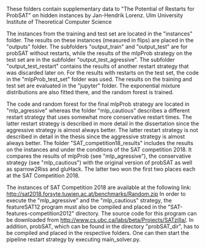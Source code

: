 These folders contain supplementary data to "The Potential of Restarts for ProbSAT" on hidden instances 
by Jan-Hendrik Lorenz. Ulm University 
Institute of Theoretical Computer Science


The instances from the training and test set are located in the "instances" folder. The results on these instances (measured in flips) are placed in the "outputs" folder. The subfolders "output_train" and "output_test" are for probSAT without restarts, while the results of the mlpProb strategy on the test set are in the subfolder "output_test_agressive". The subfolder "output_test_restart" contains the results of another restart strategy that was discarded later on. For the results with restarts on the test set, the code in the "mlpProb_test_set" folder was used.
The results on the training and test set are evaluated in the "jupyter" folder. The exponential mixture distributions are also fitted there, and the random forest is trained.


The code and random forest for the final mlpProb strategy are located in "mlp_agressive" whereas the folder "mlp_cautious" describes a different restart strategy that uses somewhat more conservative restart times. The latter restart strategy is described in more detail in the dissertation since the aggressive strategy is almost always better. The latter restart strategy is not described in detail in the thesis since the aggressive strategy is almost always better.
The folder "SAT_competition18_results" includes the results on the instances and under the conditions of the SAT competition 2018. It compares the results of mlpProb (see "mlp_agressive"), the conservative strategy (see "mlp_cautious") with the original version of probSAT as well as sparrow2Riss and gluHack. The latter two won the first two places each at the SAT Competition 2018.


The instances of SAT Competition 2018 are available at the following link: http://sat2018.forsyte.tuwien.ac.at/benchmarks/Random.zip
In order to execute the "mlp_agressive" and the "mlp_cautious" strategy, the featureSAT12 program must also be compiled and placed in the "SAT-features-competition2012" directory. The source code for this program can be downloaded from http://www.cs.ubc.ca/labs/beta/Projects/SATzilla/. In addition, probSAT, which can be found in the directory "probSAT_dir", has to be compiled and placed in the respective folders.
One can then start the pipeline restart strategy by executing main_solver.py.

